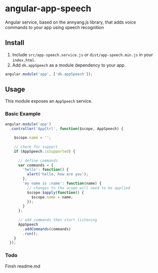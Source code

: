 # angular-app-speech
Angular service, based on the annyang.js library, that adds voice commands to your app using speech recognition

## Install
1. Include `src/app-speech.service.js` or `dist/app-speech.min.js` in your `index.html`.
2. Add `dk.appSpeech` as a module dependency to your app.
```js
angular.module('app', ['dk.appSpeech']);
```
## Usage
This module exposes an `AppSpeech` service.

### Basic Example
```js
angular.module('app')
  .controller('AppCtrl', function($scope, AppSpeech) {
  
    $scope.name = '';
    
    // check for support
    if (AppSpeech.isSupported) {
    
      // define commands
      var commands = {
        'hello': function() {
          alert('hello, how are you');
        },
        'my name is :name': function(name) {
          // changes to the scope will need to be applied
          $scope.$apply(function() {
            $scope.name = name;
          });
        }
      };
      
      // add commands then start listening
      AppSpeech
        .addCommands(commands)
        .run();
    }
  });
```

### Todo
Finsh readme.md

